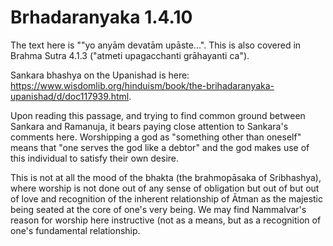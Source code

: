 # Brhadaranyaka 1.4.10

The text here is ""yo anyām devatām upāste...". This is also covered in Brahma Sutra 4.1.3 ("atmeti upagacchanti grāhayanti ca").

Sankara bhashya on the Upanishad is here: https://www.wisdomlib.org/hinduism/book/the-brihadaranyaka-upanishad/d/doc117939.html.

Upon reading this passage, and trying to find common ground between Sankara and Ramanuja, 
it bears paying close attention to Sankara's comments here. Worshipping a god as "something other than oneself"
means that "one serves the god like a debtor" and the god makes use of this individual to satisfy their own desire.

This is not at all the mood of the bhakta (the brahmopāsaka of Sribhashya), where worship is not done out of any
sense of obligation but out of but out of love and recognition of the inherent relationship of Ātman as the 
majestic being seated at the core of one's very being. We may find  Nammalvar's reason for worship here 
instructive (not as a means, but as a recognition of one's fundamental relationship.
